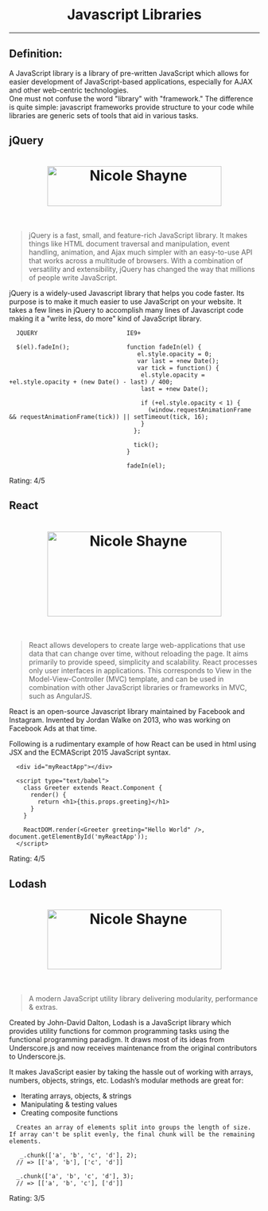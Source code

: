 <h1 align="center">Javascript Libraries</h1>

---

## Definition:
A JavaScript library is a library of pre-written JavaScript which allows for easier development of JavaScript-based applications, especially for AJAX and other web-centric technologies.
<br>
One must not confuse the word "library" with "framework." The difference is quite simple: javascript frameworks provide structure to your code while libraries are generic sets of tools that aid in various tasks.
<br>

## jQuery
<h1 align="center"><a href="https://jqueryui.com" target="_blank"><img width="350" height="80" alt="Nicole Shayne" src="https://upload.wikimedia.org/wikipedia/en/9/9e/JQuery_logo.svg"></a></h1>
<br>

> jQuery is a fast, small, and feature-rich JavaScript library. It makes things like HTML document traversal and manipulation, event 
> handling, animation, and Ajax much simpler with an easy-to-use API that works across a multitude of browsers. With a combination of 
> versatility and extensibility, jQuery has changed the way that millions of people write JavaScript.

jQuery is a widely-used Javascript library that helps you code faster. Its purpose is to make it much easier to use JavaScript on your website. It takes a few lines in jQuery to accomplish many lines of Javascript code making it a "write less, do more" kind of JavaScript library.

```
  JQUERY                         IE9+
    
  $(el).fadeIn();                function fadeIn(el) {
                                    el.style.opacity = 0;
                                    var last = +new Date();
                                    var tick = function() {
                                     el.style.opacity = +el.style.opacity + (new Date() - last) / 400;
                                     last = +new Date();

                                     if (+el.style.opacity < 1) {
                                       (window.requestAnimationFrame && requestAnimationFrame(tick)) || setTimeout(tick, 16);
                                     }
                                   };

                                   tick();
                                 }

                                 fadeIn(el);
```

Rating: 4/5


## React
<h1 align="center"><a href="https://facebook.github.io/react/" target="_blank"><img width="350" height="170" alt="Nicole Shayne" src="https://cdn-images-1.medium.com/max/640/1*XaGxIa_JuHc8YTR5Znv6tg.png"></a></h1>
<br>

> React allows developers to create large web-applications that use data that can change over time, without reloading the page. 
> It aims primarily to provide speed, simplicity and scalability. React processes only user interfaces in applications. 
> This corresponds to View in the Model-View-Controller (MVC) template, and can be used in 
> combination with other JavaScript libraries or frameworks in MVC, such as AngularJS. 

React is an open-source Javascript library maintained by Facebook and Instagram. Invented by Jordan Walke on 2013, who was working on Facebook Ads at that time. 

Following is a rudimentary example of how React can be used in html using JSX and the ECMAScript 2015 JavaScript syntax.
```
  <div id="myReactApp"></div>

  <script type="text/babel">
    class Greeter extends React.Component { 
      render() { 
        return <h1>{this.props.greeting}</h1>
      } 
    } 

    ReactDOM.render(<Greeter greeting="Hello World" />, document.getElementById('myReactApp'));
  </script>
```

Rating: 4/5

## Lodash
<h1 align="center"><a href="https://lodash.com/" target="_blank"><img width="350" height="120" alt="Nicole Shayne" src="http://blog.avarteq.com/wp-content/uploads/2016/02/Lodash.jpg"></a></h1>
<br>

> A modern JavaScript utility library delivering modularity, performance & extras.

Created by John-David Dalton, Lodash is a JavaScript library which provides utility functions for common programming tasks using the functional programming paradigm.
It draws most of its ideas from Underscore.js and now receives maintenance from the original contributors to Underscore.js.

It makes JavaScript easier by taking the hassle out of working with arrays, numbers, objects, strings, etc.
Lodash’s modular methods are great for:

  * Iterating arrays, objects, & strings
  * Manipulating & testing values
  * Creating composite functions
```
  Creates an array of elements split into groups the length of size. If array can't be split evenly, the final chunk will be the remaining elements.
  
   _.chunk(['a', 'b', 'c', 'd'], 2);
  // => [['a', 'b'], ['c', 'd']]

  _.chunk(['a', 'b', 'c', 'd'], 3);
  // => [['a', 'b', 'c'], ['d']]
```

Rating: 3/5

